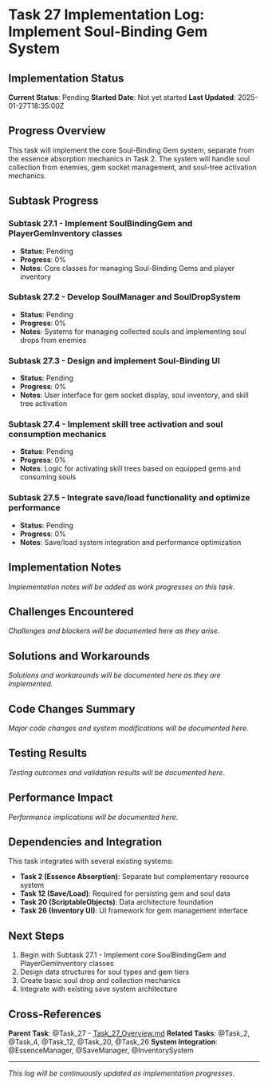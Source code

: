 # Task 27 Implementation Log: Implement Soul-Binding Gem System

## Implementation Status
**Current Status**: Pending
**Started Date**: Not yet started
**Last Updated**: 2025-01-27T18:35:00Z

## Progress Overview
This task will implement the core Soul-Binding Gem system, separate from the essence absorption mechanics in Task 2. The system will handle soul collection from enemies, gem socket management, and soul-tree activation mechanics.

## Subtask Progress
### Subtask 27.1 - Implement SoulBindingGem and PlayerGemInventory classes
- **Status**: Pending
- **Progress**: 0%
- **Notes**: Core classes for managing Soul-Binding Gems and player inventory

### Subtask 27.2 - Develop SoulManager and SoulDropSystem
- **Status**: Pending  
- **Progress**: 0%
- **Notes**: Systems for managing collected souls and implementing soul drops from enemies

### Subtask 27.3 - Design and implement Soul-Binding UI
- **Status**: Pending
- **Progress**: 0%
- **Notes**: User interface for gem socket display, soul inventory, and skill tree activation

### Subtask 27.4 - Implement skill tree activation and soul consumption mechanics
- **Status**: Pending
- **Progress**: 0%
- **Notes**: Logic for activating skill trees based on equipped gems and consuming souls

### Subtask 27.5 - Integrate save/load functionality and optimize performance
- **Status**: Pending
- **Progress**: 0%
- **Notes**: Save/load system integration and performance optimization

## Implementation Notes
*Implementation notes will be added as work progresses on this task.*

## Challenges Encountered
*Challenges and blockers will be documented here as they arise.*

## Solutions and Workarounds
*Solutions and workarounds will be documented here as they are implemented.*

## Code Changes Summary
*Major code changes and system modifications will be documented here.*

## Testing Results
*Testing outcomes and validation results will be documented here.*

## Performance Impact
*Performance implications will be documented here.*

## Dependencies and Integration
This task integrates with several existing systems:
- **Task 2 (Essence Absorption)**: Separate but complementary resource system
- **Task 12 (Save/Load)**: Required for persisting gem and soul data
- **Task 20 (ScriptableObjects)**: Data architecture foundation
- **Task 26 (Inventory UI)**: UI framework for gem management interface

## Next Steps
1. Begin with Subtask 27.1 - Implement core SoulBindingGem and PlayerGemInventory classes
2. Design data structures for soul types and gem tiers
3. Create basic soul drop and collection mechanics
4. Integrate with existing save system architecture

## Cross-References
**Parent Task**: @Task_27 - [Task_27_Overview.md](mdc:Documentation/Tasks/Task_27/Task_27_Overview.md)
**Related Tasks**: @Task_2, @Task_4, @Task_12, @Task_20, @Task_26
**System Integration**: @EssenceManager, @SaveManager, @InventorySystem

---
*This log will be continuously updated as implementation progresses.* 